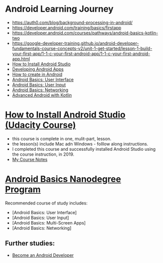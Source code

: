 # Android Learning Journey 
* https://auth0.com/blog/background-processing-in-android/
* https://developer.android.com/training/basics/firstapp 
* https://developer.android.com/courses/pathways/android-basics-kotlin-two
* https://google-developer-training.github.io/android-developer-fundamentals-course-concepts-v2/unit-1-get-started/lesson-1-build-your-first-app/1-1-c-your-first-android-app/1-1-c-your-first-android-app.html
* [How to Install Android Studio](https://www.udacity.com/course/how-to-install-android-studio--ud808)
* [Developing Android Apps](https://www.udacity.com/course/new-android-fundamentals--ud851)
* [How to create <anything> in Android](https://classroom.udacity.com/courses/ud802)
* [Android Basics: User Interface](https://classroom.udacity.com/courses/ud834)
* [Android Basics: User Input](https://classroom.udacity.com/courses/ud836)
* [Android Basics: Networking](https://classroom.udacity.com/courses/ud843)
* [Advanced Android with Kotlin](https://classroom.udacity.com/courses/ud940)


# [How to Install Android Studio (Udacity Course)](https://classroom.udacity.com/courses/ud808)
* this course is complete in one, mulit-part, lesson.  
* the lesson(s) include Mac adn Windows - folllow along instructions. 
* I completed this course and successfully installed Android Studio using the course instruction, in 2019.
* [My Course Notes](https://github.com/EO4wellness/T-I-L/blob/main/Android/Udacity/InstallAndroidStudio.md)

# [Android Basics Nanodegree Program](https://www.udacity.com/course/android-basics-nanodegree-by-google--nd803)
Recommended course of study includes: 
* [Android Basics: User Interface]
* [Android Basics: User Input]
* [Android Basics: Multi-Screen Apps]
* [Android Basics: Networking]

## Further studies: 
* [Become an Android Developer](https://www.udacity.com/course/android-developer-nanodegree-by-google--nd801)
